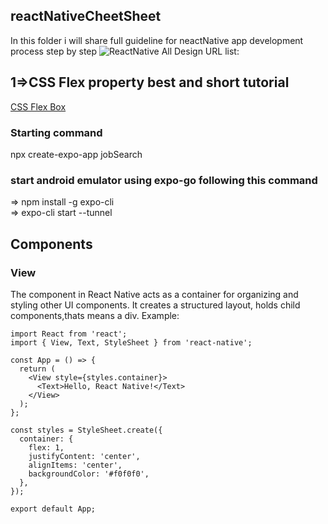 ## reactNativeCheetSheet
In this folder i  will share full  guideline for neactNative app development process step by step
![ReactNative](https://reactnative.dev/img/tiny_logo.png)
All Design URL list:
## 1=>CSS Flex property best and short tutorial 
 [CSS Flex Box](https://www.youtube.com/watch?v=phWxA89Dy94)

### Starting command 
npx create-expo-app jobSearch

### start android emulator using  expo-go following this command 
=> npm install -g expo-cli \
=> expo-cli start --tunnel

## Components 
### View 

The <View> component in React Native acts as a container for organizing and styling other UI components. It creates a structured layout, holds child components,thats means a div. 
Example:

```
import React from 'react';
import { View, Text, StyleSheet } from 'react-native';

const App = () => {
  return (
    <View style={styles.container}>
      <Text>Hello, React Native!</Text>
    </View>
  );
};

const styles = StyleSheet.create({
  container: {
    flex: 1,
    justifyContent: 'center',
    alignItems: 'center',
    backgroundColor: '#f0f0f0',
  },
});

export default App;
```



